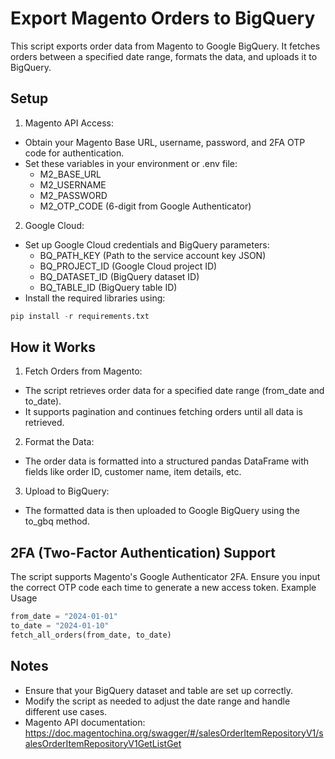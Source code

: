 # Export Magento Orders to BigQuery
This script exports order data from Magento to Google BigQuery. It fetches orders between a specified date range, formats the data, and uploads it to BigQuery.

## Setup
1. Magento API Access:

- Obtain your Magento Base URL, username, password, and 2FA OTP code for authentication.
- Set these variables in your environment or .env file:
    - M2_BASE_URL
    - M2_USERNAME
    - M2_PASSWORD
    - M2_OTP_CODE (6-digit from Google Authenticator)

2. Google Cloud:
- Set up Google Cloud credentials and BigQuery parameters:
    - BQ_PATH_KEY (Path to the service account key JSON)
    - BQ_PROJECT_ID (Google Cloud project ID)
    - BQ_DATASET_ID (BigQuery dataset ID)
    - BQ_TABLE_ID (BigQuery table ID)
- Install the required libraries using:
```python
pip install -r requirements.txt
```

## How it Works
1. Fetch Orders from Magento:

- The script retrieves order data for a specified date range (from_date and to_date).
- It supports pagination and continues fetching orders until all data is retrieved.

2. Format the Data:
- The order data is formatted into a structured pandas DataFrame with fields like order ID, customer name, item details, etc.

3. Upload to BigQuery:
- The formatted data is then uploaded to Google BigQuery using the to_gbq method.


## 2FA (Two-Factor Authentication) Support
The script supports Magento's Google Authenticator 2FA. Ensure you input the correct OTP code each time to generate a new access token.
Example Usage
```python
from_date = "2024-01-01"
to_date = "2024-01-10"
fetch_all_orders(from_date, to_date)
```

## Notes
- Ensure that your BigQuery dataset and table are set up correctly.
- Modify the script as needed to adjust the date range and handle different use cases.
- Magento API documentation: https://doc.magentochina.org/swagger/#/salesOrderItemRepositoryV1/salesOrderItemRepositoryV1GetListGet